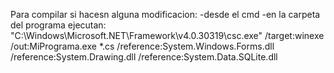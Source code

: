Para compilar si hacesn alguna modificacion:
-desde el cmd
-en la carpeta del programa ejecutan:
"C:\Windows\Microsoft.NET\Framework\v4.0.30319\csc.exe" /target:winexe /out:MiPrograma.exe *.cs /reference:System.Windows.Forms.dll /reference:System.Drawing.dll /reference:System.Data.SQLite.dll
